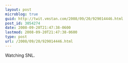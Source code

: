 ```yaml
---
layout: post
microblog: true
guid: http://twit.vmstan.com/2008/09/20/929014446.html
post_id: 3054274
date: 2008-09-20T21:47:38-0600
lastmod: 2008-09-20T21:47:38-0600
type: post
url: /2008/09/20/929014446.html
---
```

Watching SNL.
